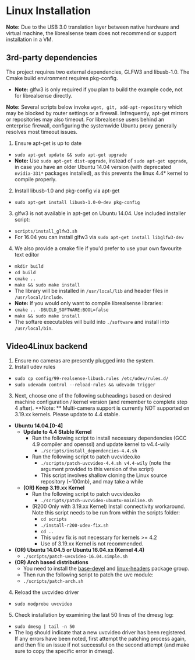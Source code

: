# Linux Installation

**Note:** Due to the USB 3.0 translation layer between native hardware and virtual machine, the librealsense team does not recommend or support installation in a VM. 

## 3rd-party dependencies

The project requires two external dependencies, GLFW3 and libusb-1.0. The Cmake build environment requires pkg-config.
* **Note:** glfw3 is only required if you plan to build the example code, not for librealsense directly.

**Note:** Several scripts below invoke `wget, git, add-apt-repository` which may be blocked by router settings or a firewall. Infrequently, apt-get mirrors or repositories may also timeout. For librealsense users behind an enterprise firewall, configuring the systemwide Ubuntu proxy generally resolves most timeout issues.

1. Ensure apt-get is up to date
  * `sudo apt-get update && sudo apt-get upgrade`
  * **Note:** Use `sudo apt-get dist-upgrade`, instead of `sudo apt-get upgrade`, in case you have an older Ubuntu 14.04 version (with deprecated `nvidia-331*` packages installed), as this prevents the linux 4.4* kernel to compile properly.
2. Install libusb-1.0 and pkg-config via apt-get
  * `sudo apt-get install libusb-1.0-0-dev pkg-config`
3. glfw3 is not available in apt-get on Ubuntu 14.04. Use included installer script:
  * `scripts/install_glfw3.sh`
  * For 16.04 you can install glfw3 via `sudo apt-get install libglfw3-dev`
4. We also provide a cmake file if you'd prefer to use your own favourite text editor
  * `mkdir build`
  * `cd build`
  * `cmake ..`
  * `make && sudo make install`
  * The library will be installed in `/usr/local/lib` and header files in `/usr/local/include`.
  * **Note:** If you would only want to compile librealsense libraries:
  * `cmake .. -DBUILD_SOFTWARE:BOOL=false`
  * `make && sudo make install`
  * The softare executables will build into `./software` and install into `/usr/local/bin`.

## Video4Linux backend

1. Ensure no cameras are presently plugged into the system.
2. Install udev rules
  * `sudo cp config/99-realsense-libusb.rules /etc/udev/rules.d/`
  * `sudo udevadm control --reload-rules && udevadm trigger`
3. Next, choose one of the following subheadings based on desired machine configuration / kernel version (and remember to complete step 4 after). **Note: ** Multi-camera support is currently NOT supported on 3.19.xx kernels. Please update to 4.4 stable. 
  * **Ubuntu 14.04.[0-4]**
    * **Update to 4.4 Stable Kernel**
      * Run the following script to install necessary dependencies (GCC 4.9 compiler and openssl) and update kernel to v4.4-wily
        * `./scripts/install_dependencies-4.4.sh`
      * Run the following script to patch uvcvideo.ko
        * `./scripts/patch-uvcvideo-4.4.sh v4.4-wily` (note the argument provided to this version of the script)
        * This script involves shallow cloning the Linux source repository (~100mb), and may take a while
    * **(OR) Keep 3.19.xx Kernel**
      * Run the following script to patch uvcvideo.ko
        * `./scripts/patch-uvcvideo-ubuntu-mainline.sh`
      * (R200 Only with 3.19.xx Kernel) Install connectivity workaround. Note this script needs to be run from within the scripts folder:
        * `cd scripts` 
        * `./install-r200-udev-fix.sh`
        * `cd ..`
        * This udev fix is not necessary for kernels >= 4.2
        * Use of 3.19.xx Kernel is not recommended. 
  * **(OR) Ubuntu 14.04.5 or Ubuntu 16.04.xx (Kernel 4.4)**
    * `./scripts/patch-uvcvideo-16.04.simple.sh`
  * **(OR) Arch based distributions**
    * You need to install the [base-devel](https://www.archlinux.org/groups/x86_64/base-devel/) and [linux-headers](https://www.archlinux.org/packages/core/x86_64/linux-headers/) package group.
	* Then run the following script to patch the uvc module:
    * `./scripts/patch-arch.sh`
4. Reload the uvcvideo driver
  * `sudo modprobe uvcvideo`
5. Check installation by examining the last 50 lines of the dmesg log:
  * `sudo dmesg | tail -n 50`
  * The log should indicate that a new uvcvideo driver has been registered. If any errors have been noted, first attempt the patching process again, and then file an issue if not successful on the second attempt (and make sure to copy the specific error in dmesg). 
